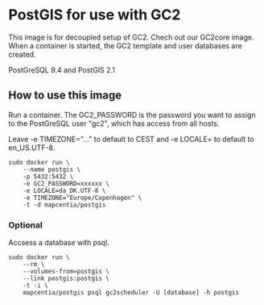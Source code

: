 # PostGIS for use with GC2
This image is for decoupled setup of GC2. Chech out our GC2core image. When a container is started, the GC2 template and user databases are created.

PostGreSQL 9.4 and PostGIS 2.1

## How to use this image
Run a container. The GC2_PASSWORD is the password you want to assign to the PostGreSQL user "gc2", which has access from all hosts.

Leave -e TIMEZONE="..." to default to CEST and -e LOCALE= to default to en_US.UTF-8.

    sudo docker run \
        --name postgis \
        -p 5432:5432 \
        -e GC2_PASSWORD=xxxxxx \
        -e LOCALE=da_DK.UTF-8 \
        -e TIMEZONE="Europe/Copenhagen" \
        -t -d mapcentia/postgis
        
### Optional     
Accsess a database with psql.
    
    sudo docker run \
        --rm \
        --volumes-from=postgis \
        --link postgis:postgis \
        -t -i \
        mapcentia/postgis psql gc2scheduler -U [database] -h postgis